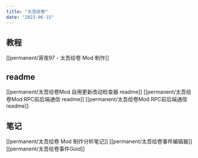 ```yaml
---
title: "太吾绘卷"
date: "2023-06-15"
---
```


## 教程
[[permanent/宵夜97 - 太吾绘卷 Mod 制作]]

## readme
[[permanent/太吾绘卷Mod 自用更新改动检查器 readme]]
[[permanent/太吾绘卷Mod RPC前后端通信 readme]]
[[permanent/太吾绘卷Mod RPC前后端通信 readme]]

## 笔记
[[permanent/太吾绘卷 Mod 制作分析笔记]]
[[permanent/太吾绘卷事件编辑器]]
[[permanent/太吾绘卷事件Guid]]